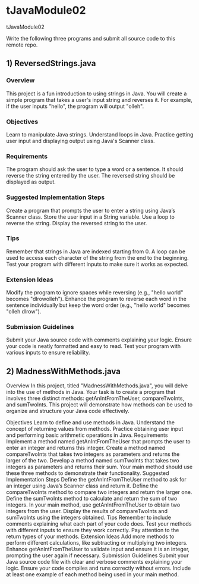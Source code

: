 # tJavaModule02
tJavaModule02

Write the following three programs and submit all source code to this remote repo.

## 1) ReversedStrings.java
### Overview
This project is a fun introduction to using strings in Java. You will create a simple program that takes a user's input string and reverses it. For example, if the user inputs "hello", the program will output "olleh".

### Objectives
Learn to manipulate Java strings.
Understand loops in Java.
Practice getting user input and displaying output using Java's Scanner class.
### Requirements
The program should ask the user to type a word or a sentence.
It should reverse the string entered by the user.
The reversed string should be displayed as output.
### Suggested Implementation Steps
Create a program that prompts the user to enter a string using Java’s Scanner class.
Store the user input in a String variable.
Use a loop to reverse the string.
Display the reversed string to the user.
### Tips
Remember that strings in Java are indexed starting from 0.
A loop can be used to access each character of the string from the end to the beginning.
Test your program with different inputs to make sure it works as expected.
### Extension Ideas
Modify the program to ignore spaces while reversing (e.g., "hello world" becomes "dlrowolleh").
Enhance the program to reverse each word in the sentence individually but keep the word order (e.g., "hello world" becomes "olleh dlrow").
### Submission Guidelines
Submit your Java source code with comments explaining your logic.
Ensure your code is neatly formatted and easy to read.
Test your program with various inputs to ensure reliability.

## 2) MadnessWithMethods.java
Overview
In this project, titled "MadnessWithMethods.java", you will delve into the use of methods in Java. Your task is to create a program that involves three distinct methods: getAnIntFromTheUser, compareTwoInts, and sumTwoInts. This project will demonstrate how methods can be used to organize and structure your Java code effectively.

Objectives
Learn to define and use methods in Java.
Understand the concept of returning values from methods.
Practice obtaining user input and performing basic arithmetic operations in Java.
Requirements
Implement a method named getAnIntFromTheUser that prompts the user to enter an integer and returns this integer.
Create a method named compareTwoInts that takes two integers as parameters and returns the larger of the two.
Develop a method named sumTwoInts that takes two integers as parameters and returns their sum.
Your main method should use these three methods to demonstrate their functionality.
Suggested Implementation Steps
Define the getAnIntFromTheUser method to ask for an integer using Java’s Scanner class and return it.
Define the compareTwoInts method to compare two integers and return the larger one.
Define the sumTwoInts method to calculate and return the sum of two integers.
In your main method, use getAnIntFromTheUser to obtain two integers from the user.
Display the results of compareTwoInts and sumTwoInts using the integers obtained.
Tips
Remember to include comments explaining what each part of your code does.
Test your methods with different inputs to ensure they work correctly.
Pay attention to the return types of your methods.
Extension Ideas
Add more methods to perform different calculations, like subtracting or multiplying two integers.
Enhance getAnIntFromTheUser to validate input and ensure it is an integer, prompting the user again if necessary.
Submission Guidelines
Submit your Java source code file with clear and verbose comments explaining your logic.
Ensure your code compiles and runs correctly without errors.
Include at least one example of each method being used in your main method.


